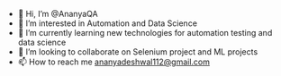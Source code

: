 - 👋 Hi, I’m @AnanyaQA
- 👀 I’m interested in Automation and Data Science
- 🌱 I’m currently learning new technologies for automation testing and data science
- 💞️ I’m looking to collaborate on Selenium project and ML projects
- 📫 How to reach me ananyadeshwal112@gmail.com

<!---
AnanyaQA/AnanyaQA is a ✨ special ✨ repository because its `README.md` (this file) appears on your GitHub profile.
You can click the Preview link to take a look at your changes.
--->
